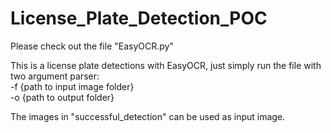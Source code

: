 # License_Plate_Detection_POC

Please check out the file "EasyOCR.py"

This is a license plate detections with EasyOCR, just simply run the file with two argument parser: 
<br>-f {path to input image folder} 
<br>-o {path to output folder}

The images in "successful_detection" can be used as input image.


